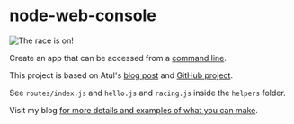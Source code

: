 # node-web-console

![The race is on!](https://cdn.glitch.com/96ad45a1-b244-4b7f-88c5-541ef1a67f1c%2Fcurl-race.gif)

Create an app that can be accessed from a [command line](https://www.davidbaumgold.com/tutorials/command-line/#finding-the-command-line).

This project is based on Atul's [blog post](https://medium.com/@atulanand94/building-web-based-uis-for-terminals-using-javascript-60b5eee31213) and [GitHub project](https://github.com/master-atul/console-web-ui).

See `routes/index.js` and `hello.js` and `racing.js` inside the `helpers` folder.

Visit my blog [for more details and examples of what you can make](https://stefanbohacek.com/project/node-web-console/).